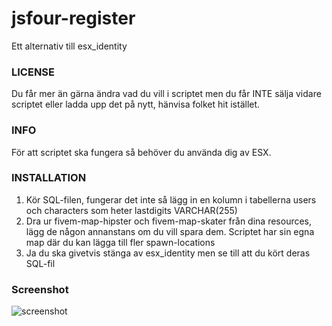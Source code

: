# jsfour-register
Ett alternativ till esx_identity

### LICENSE
Du får mer än gärna ändra vad du vill i scriptet men du får INTE sälja vidare scriptet eller ladda upp det på nytt, hänvisa folket hit istället.

### INFO
För att scriptet ska fungera så behöver du använda dig av ESX.

### INSTALLATION
1. Kör SQL-filen, fungerar det inte så lägg in en kolumn i tabellerna users och characters som heter lastdigits VARCHAR(255)
2. Dra ur fivem-map-hipster och fivem-map-skater från dina resources, lägg de någon annanstans om du vill spara dem. Scriptet har sin egna map där du kan lägga till fler spawn-locations
3. Ja du ska givetvis stänga av esx_identity men se till att du kört deras SQL-fil

### Screenshot
![screenshot](https://images-ext-2.discordapp.net/external/7Lo8kB8923e6iZ2O27yPbaO-TQjSoZiA-tj9JeMYrcI/https/image.prntscr.com/image/B6nkMnFORlmyIVTNVUAKrg.png?width=688&height=534)
